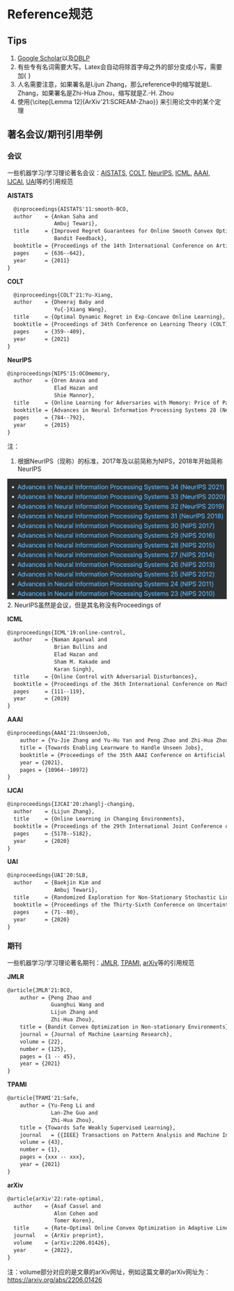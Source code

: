 # Reference规范

## Tips
1. [Google Scholar]()以及[DBLP]()
2. 有些专有名词需要大写。Latex会自动将除首字母之外的部分变成小写，需要加{ }
3. 人名需要注意，如果署名是Lijun Zhang，那么reference中的缩写就是L. Zhang，如果署名是Zhi-Hua Zhou，缩写就是Z.-H. Zhou
4. 使用{\citep[Lemma 12]{ArXiv'21:SCREAM-Zhao}} 来引用论文中的某个定理

## 著名会议/期刊引用举例
### 会议
一些机器学习/学习理论著名会议：[AISTATS](#AISTATS), [COLT](#COLT), [NeurIPS](#NeurIPS), [ICML](#ICML), [AAAI](#ICML), [IJCAI](#IJCAI), [UAI](#UAI)等的引用规范

<span id="AISTATS">**AISTATS**</span>
```latex
  @inproceedings{AISTATS'11:smooth-BCO,
  author    = {Ankan Saha and
               Ambuj Tewari},
  title     = {Improved Regret Guarantees for Online Smooth Convex Optimization with
               Bandit Feedback},
  booktitle = {Proceedings of the 14th International Conference on Artificial Intelligence and Statistics (AISTATS)},
  pages     = {636--642},
  year      = {2011}
}
```

<span id="COLT">**COLT**</span>
```latex
  @inproceedings{COLT'21:Yu-Xiang,
  author    = {Dheeraj Baby and
               Yu{-}Xiang Wang},
  title     = {Optimal Dynamic Regret in Exp-Concave Online Learning},
  booktitle = {Proceedings of 34th Conference on Learning Theory (COLT)},
  pages     = {359--409},
  year      = {2021}
}
```

<span id="NeurIPS">**NeurIPS**</span>
```latex
@inproceedings{NIPS'15:OCOmemory,
  author    = {Oren Anava and
               Elad Hazan and
               Shie Mannor},
  title     = {Online Learning for Adversaries with Memory: Price of Past Mistakes},
  booktitle = {Advances in Neural Information Processing Systems 28 (NeurIPS)},
  pages     = {784--792},
  year      = {2015}
}
```
注：
1. 根据NeurIPS（现称）的标准，2017年及以前简称为NIPS，2018年开始简称NeurIPS
<img src="./images/NeurIPS.png" style="zoom:50%;" />
2. NeurIPS虽然是会议，但是其名称没有Proceedings of

<span id="ICML">**ICML**</span>
```latex
@inproceedings{ICML'19:online-control,
  author    = {Naman Agarwal and
               Brian Bullins and
               Elad Hazan and
               Sham M. Kakade and
               Karan Singh},
  title     = {Online Control with Adversarial Disturbances},
  booktitle = {Proceedings of the 36th International Conference on Machine Learning (ICML)},
  pages     = {111--119},
  year      = {2019}
}
```

<span id="AAAI">**AAAI**</span>
```latex
@inproceedings{AAAI'21:UnseenJob,
    author = {Yu-Jie Zhang and Yu-Hu Yan and Peng Zhao and Zhi-Hua Zhou},
    title = {Towards Enabling Learnware to Handle Unseen Jobs},
    booktitle = {Proceedings of the 35th AAAI Conference on Artificial Intelligence (AAAI)},
    year = {2021},
    pages = {10964--10972}
}
```

<span id="IJCAI">**IJCAI**</span>
```latex
@inproceedings{IJCAI'20:zhanglj-changing,
  author    = {Lijun Zhang},
  title     = {Online Learning in Changing Environments},
  booktitle = {Proceedings of the 29th International Joint Conference on Artificial Intelligence (IJCAI)},
  pages     = {5178--5182},
  year      = {2020}
}
```

<span id="UAI">**UAI**</span>
```latex
@inproceedings{UAI'20:SLB,
  author    = {Baekjin Kim and
               Ambuj Tewari},
  title     = {Randomized Exploration for Non-Stationary Stochastic Linear Bandits},
  booktitle = {Proceedings of the Thirty-Sixth Conference on Uncertainty in Artificial Intelligence (UAI)},
  pages     = {71--80},
  year      = {2020}
}
```

### 期刊
一些机器学习/学习理论著名期刊：[JMLR](#JMLR), [TPAMI](#TPAMI), [arXiv](#arXiv)等的引用规范

<span id="JMLR">**JMLR**</span>
```latex
@article{JMLR'21:BCO,
    author = {Peng Zhao and
              Guanghui Wang and
              Lijun Zhang and
              Zhi-Hua Zhou},
    title = {Bandit Convex Optimization in Non-stationary Environments},
    journal = {Journal of Machine Learning Research},
    volume = {22},
    number = {125},
    pages = {1 -- 45},
    year = {2021}
}
```

<span id="TPAMI">**TPAMI**</span>
```latex
@article{TPAMI'21:Safe,
    author = {Yu-Feng Li and
              Lan-Zhe Guo and
              Zhi-Hua Zhou},
    title = {Towards Safe Weakly Supervised Learning},
    journal   = {{IEEE} Transactions on Pattern Analysis and Machine Intelligence},
    volume = {43},
    number = {1},
    pages = {xxx -- xxx},
    year = {2021}
}
```

<span id="arXiv">**arXiv**</span>
```latex
@article{arXiv'22:rate-optimal,
  author    = {Asaf Cassel and
               Alon Cohen and
               Tomer Koren},
  title     = {Rate-Optimal Online Convex Optimization in Adaptive Linear Control},
  journal   = {ArXiv preprint},
  volume    = {arXiv:2206.01426},
  year      = {2022},
}
```
注：volume部分对应的是文章的arXiv网址，例如这篇文章的arXiv网址为：https://arxiv.org/abs/2206.01426